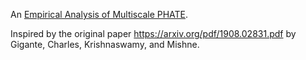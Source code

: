 
An [Empirical Analysis of Multiscale PHATE](empirical_analysis_of_multiscale_phate.pdf?raw=true).

Inspired by the original paper https://arxiv.org/pdf/1908.02831.pdf by Gigante, Charles, Krishnaswamy, and Mishne.
